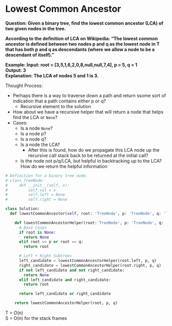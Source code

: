 # Lowest Common Ancestor

<b>Question: Given a binary tree, find the lowest common ancestor (LCA) of two given nodes in the tree.

According to the definition of LCA on Wikipedia: “The lowest common ancestor is defined between two nodes p and q as the lowest node in T that has both p and q as descendants (where we allow a node to be a descendant of itself).”

Example:
Input: root = [3,5,1,6,2,0,8,null,null,7,4], p = 5, q = 1  
Output: 3  
Explanation: The LCA of nodes 5 and 1 is 3. 

</b>

Thought Process:
* Perhaps there is a way to traverse down a path and return ssome sort of indication that a path contains either p or q?
  * Recursive element to the solution
* How about we have a recursive helper that will return a node that helps find the LCA or `None`?
* Cases:
  * Is a node `None`?
  * Is a node p?
  * Is a node q?
  * Is a node the LCA?
    * After this is found, how do we propagate this LCA node up the recursive call stack back to be returned at the initial call? 
  * Is the node not p/q/LCA, but helpful in backtracking up to the LCA? How do we return the helpful information  

```python
# Definition for a binary tree node.
# class TreeNode:
#     def __init__(self, x):
#         self.val = x
#         self.left = None
#         self.right = None

class Solution:
  def lowestCommonAncestor(self, root: 'TreeNode', p: 'TreeNode', q: 'TreeNode') -> 'TreeNode':

    def lowestCommonAncestorHelper(root:'TreeNode', p: 'TreeNode', q: 'TreeNode') -> bool: 
      # Base Cases
      if root is None:
        return None
      elif root == p or root == q:
        return root

      # Left + Right Subtrees
      left_candidate = lowestCommonAncestorHelper(root.left, p, q)
      right_candidate = lowestCommonAncestorHelper(root.right, p, q)
      if not left_candidate and not right_candidate:
        return None 
      elif left_candidate and right_candidate:
        return root

      return left_candidate or right_candidate

    return lowestCommonAncestorHelper(root, p, q)
```

T = O(n)   
S = O(n) for the stack frames
